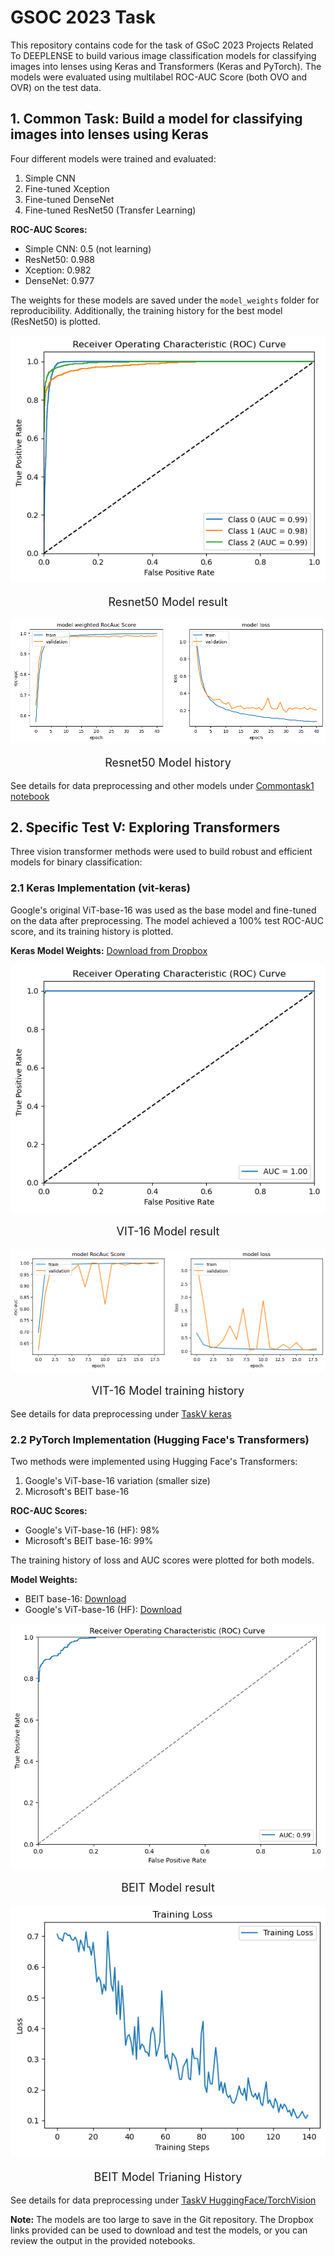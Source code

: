 # GSOC 2023 Task

This repository contains code for the task of GSoC 2023 Projects Related To DEEPLENSE to build various image classification models for classifying images into lenses using Keras and Transformers (Keras and PyTorch). The models were evaluated using multilabel ROC-AUC Score (both OVO and OVR) on the test data.

## 1. Common Task: Build a model for classifying images into lenses using Keras

Four different models were trained and evaluated:

1. Simple CNN
2. Fine-tuned Xception
3. Fine-tuned DenseNet
4. Fine-tuned ResNet50 (Transfer Learning)

**ROC-AUC Scores:**

- Simple CNN: 0.5 (not learning)
- ResNet50: 0.988
- Xception: 0.982
- DenseNet: 0.977

The weights for these models are saved under the `model_weights` folder for reproducibility. Additionally, the training history for the best model (ResNet50) is plotted.

![ResNet50 Results](res.png)

<p style="font-size: 18px; text-align: center;"> Resnet50 Model result </p>

![ResNet50 Histories](res_history.png)

<p style="font-size: 18px; text-align: center;"> Resnet50 Model history </p>

See details for data preprocessing and other models under [Commontask1 notebook](commontask1.ipynb)

## 2. Specific Test V: Exploring Transformers

Three vision transformer methods were used to build robust and efficient models for binary classification:

### 2.1 Keras Implementation (vit-keras)

Google's original ViT-base-16 was used as the base model and fine-tuned on the data after preprocessing. The model achieved a 100% test ROC-AUC score, and its training history is plotted.

**Keras Model Weights:**
[Download from Dropbox](https://www.dropbox.com/s/0oxl3jmm8ybwxbw/vitb16_weights.h5?dl=0)

![keras-vit Results](vit.png)

<p style="font-size: 18px; text-align: center;"> VIT-16 Model result </p>

![keras-vit Histories](vit_history.png)

<p style="font-size: 18px; text-align: center;"> VIT-16 Model training history </p>

See details for data preprocessing under [TaskV keras](taskV_Keras.ipynb)

### 2.2 PyTorch Implementation (Hugging Face's Transformers)

Two methods were implemented using Hugging Face's Transformers:

1. Google's ViT-base-16 variation (smaller size)
2. Microsoft's BEIT base-16

**ROC-AUC Scores:**

- Google's ViT-base-16 (HF): 98%
- Microsoft's BEIT base-16: 99%

The training history of loss and AUC scores were plotted for both models.

**Model Weights:**

- BEIT base-16: [Download](https://www.dropbox.com/scl/fo/48vgmsln6rhfc33e0adz5/h?dl=0&rlkey=eb217bnirahkjivj3bgys0u7i)
- Google's ViT-base-16 (HF): [Download](https://www.dropbox.com/scl/fo/pb5yn9z64s7hlrt6x7ktf/h?dl=0&rlkey=kdiqsk5sfw3yigbsvmalbpm88)

![BEIT Results](beit.png)

<p style="font-size: 18px; text-align: center;"> BEIT Model result </p>

![BEIT Histories](beit_history.png)

<p style="font-size: 18px; text-align: center;"> BEIT Model Trianing History </p>

See details for data preprocessing under [TaskV HuggingFace/TorchVision](taskV_HF.ipynb)

**Note:** The models are too large to save in the Git repository. The Dropbox links provided can be used to download and test the models, or you can review the output in the provided notebooks.
